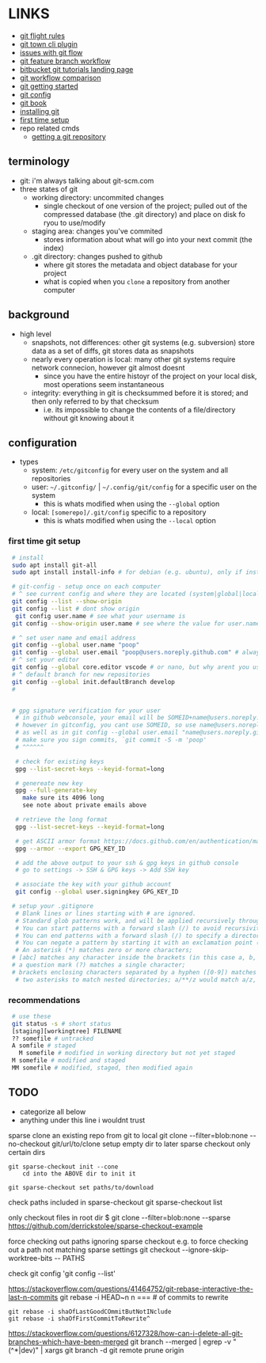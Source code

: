 # LINKS

- [git flight rules](https://github.com/k88hudson/git-flight-rules/blob/master/README.md)
- [git town cli plugin](https://www.git-town.com/)
- [issues with git flow](https://scottchacon.com/2011/08/31/github-flow.html)
- [git feature branch workflow](https://www.atlassian.com/git/tutorials/comparing-workflows/feature-branch-workflow)
- [bitbucket git tutorials landing page](https://www.atlassian.com/git/tutorials)
- [git workflow comparison](https://www.atlassian.com/git/tutorials/comparing-workflows)
- [git getting started](https://git-scm.com/book/en/v2/Getting-Started-About-Version-Control)
- [git config](https://git-scm.com/book/en/v2/Customizing-Git-Git-Configuration)
- [git book](https://git-scm.com/book/en/v2)
- [installing git](https://git-scm.com/book/en/v2/Getting-Started-Installing-Git)
- [first time setup](https://git-scm.com/book/en/v2/Getting-Started-First-Time-Git-Setup)
- repo related cmds
  - [getting a git repository](https://git-scm.com/book/en/v2/Git-Basics-Getting-a-Git-Repository)

## terminology

- git: i'm always talking about git-scm.com
- three states of git
  - working directory: uncommited changes
    - single checkout of one version of the project; pulled out of the compressed database (the .git directory) and place on disk fo ryou to use/modify
  - staging area: changes you've commited
    - stores information about what will go into your next commit (the index)
  - .git directory: changes pushed to github
    - where git stores the metadata and object database for your project
    - what is copied when you `clone` a repository from another computer

## background

- high level
  - snapshots, not differences: other git systems (e.g. subversion) store data as a set of diffs, git stores data as snapshots
  - nearly every operation is local: many other git systems require network connecion, however git almost doesnt
    - since you have the entire histoyr of the project on your local disk, most operations seem instantaneous
  - integrity: everything in git is checksummed before it is stored; and then only referred to by that checksum
    - i.e. its impossible to change the contents of a file/directory without git knowing about it

## configuration

- types
  - system: `/etc/gitconfig` for every user on the system and all repositories
  - user: `~/.gitconfig/` | `~/.config/git/config` for a specific user on the system
    - this is whats modified when using the `--global` option
  - local: `[somerepo]/.git/config` specific to a repository
    - this is whats modified when using the `--local` option

### first time git setup

```sh
 # install
 sudo apt install git-all
 sudo apt install install-info # for debian (e.g. ubuntu), only if installed from source

 # git-config - setup once on each computer
 # ^ see current config and where they are located (system|global|local)
 git config --list --show-origin
 git config --list # dont show origin
  git config user.name # see what your username is
 git config --show-origin user.name # see where the value for user.name is coming from

 # ^ set user name and email address
 git config --global user.name "poop"
 git config --global user.email "poop@users.noreply.github.com" # always use the noreply, thank me later
 # ^ set your editor
 git config --global core.editor vscode # or nano, but why arent you using vscode for everything?
 # ^ default branch for new repositories
 git config --global init.defaultBranch develop
 #


 # gpg signature verification for your user
  # in github webconsole, your email will be SOMEID+name@users.noreply.github.com
  # however in gitconfig, you cant use SOMEID, so use name@users.noreply.github.com in gpg
  # as well as in git config --global user.email "name@users.noreply.github.com
  # make sure you sign commits, `git commit -S -m 'poop'
  # ^^^^^^

  # check for existing keys
  gpg --list-secret-keys --keyid-format=long

  # genereate new key
  gpg --full-generate-key
    make sure its 4096 long
    see note about private emails above

  # retrieve the long format
  gpg --list-secret-keys --keyid-format=long

  # get ASCII armor format https://docs.github.com/en/authentication/managing-commit-signature-verification/generating-a-new-gpg-key
  gpg --armor --export GPG_KEY_ID

  # add the above output to your ssh & gpg keys in github console
  # go to settings -> SSH & GPG keys -> Add SSH key

  # associate the key with your github account
  git config --global user.signingkey GPG_KEY_ID

 # setup your .gitignore
  # Blank lines or lines starting with # are ignored.
  # Standard glob patterns work, and will be applied recursively throughout the entire working tree.
  # You can start patterns with a forward slash (/) to avoid recursivity.
  # You can end patterns with a forward slash (/) to specify a directory.
  # You can negate a pattern by starting it with an exclamation point (!).
  # An asterisk (*) matches zero or more characters;
 # [abc] matches any character inside the brackets (in this case a, b, or c);
 # a question mark (?) matches a single character;
 # brackets enclosing characters separated by a hyphen ([0-9]) matches any character between them (in this case 0 through 9).
  # two asterisks to match nested directories; a/**/z would match a/z, a/b/z, a/b/c/z, and so on.

```

### recommendations

```sh
 # use these
 git status -s # short status
 [staging][workingtree] FILENAME
 ?? somefile # untracked
 A somfile # staged
   M somefile # modified in working directory but not yet staged
 M somefile # modified and staged
 MM somefile # modified, staged, then modified again

```

## TODO

- categorize all below
- anything under this line i wouldnt trust

sparse clone an existing repo from git to local
    git clone --filter=blob:none --no-checkout git/url/to/clone
        setup empty dir to later sparse checkout only certain dirs

    git sparse-checkout init --cone
        cd into the ABOVE dir to init it

    git sparse-checkout set paths/to/download

check paths included in sparse-checkout
    git sparse-checkout list

only checkout files in root dir
    $ git clone --filter=blob:none --sparse <https://github.com/derrickstolee/sparse-checkout-example>

force checking out paths ignoring sparse checkout
e.g. to force checking out a path not matching sparse settings
    git checkout --ignore-skip-worktree-bits -- PATHS

check git config 'git config --list'

<https://stackoverflow.com/questions/41464752/git-rebase-interactive-the-last-n-commits>
    git rebase -i HEAD~n
        n === # of commits to rewrite

    git rebase -i shaOfLastGoodCOmmitButNotINclude
    git rebase -i shaOfFirstCommitToRewrite^

<https://stackoverflow.com/questions/6127328/how-can-i-delete-all-git-branches-which-have-been-merged>
    git branch --merged | egrep -v "(^\*|dev)" | xargs git branch -d
    git remote prune origin
